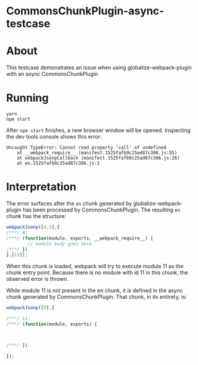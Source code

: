 # CommonsChunkPlugin-async-testcase

# About
This testcase demonstrates an issue when using globalize-webpack-plugin with an async CommonsChunkPlugin

# Running
```
yarn
npm start
```
After `npm start` finishes, a new browser window will be opened. Inspecting the dev tools console shows this error:

```
Uncaught TypeError: Cannot read property 'call' of undefined
    at __webpack_require__ (manifest.1525fafb9c25ad87c306.js:55)
    at webpackJsonpCallback (manifest.1525fafb9c25ad87c306.js:26)
    at en.1525fafb9c25ad87c306.js:1
```


# Interpretation
The error surfaces after the `en` chunk generated by globalize-webpack-plugin has been processed by CommonsChunkPlugin. The resulting `en` chunk has the structure:

```javascript
webpackJsonp([4,3],{
/***/ 8:
/***/ (function(module, exports, __webpack_require__) {
        // module body goes here
/***/ })
},[11]);
``` 

When this chunk is loaded, webpack will try to execute module 11 as the chunk entry point. Because there is no module with id 11 in this chunk, the observed error is thrown.

While module 11 is not present in the en chunk, it _is_ defined in the async chunk generated by CommonsChunkPlugin. That chunk, in its entirety, is:

```javascript
webpackJsonp([0],{

/***/ 11:
/***/ (function(module, exports) {



/***/ })

});
```
